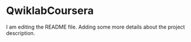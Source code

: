 # QwiklabCoursera
I am editing the README file. Adding some more details about the project description.
